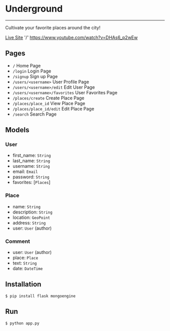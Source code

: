 # Underground
------
Cultivate your favorite places around the city!

[Live Site](http://undergroundapp.herokuapp.com)
'/'
https://www.youtube.com/watch?v=DHAs6_p2wEw

## Pages
- `/` Home Page
- `/login` Login Page
- `/signup` Sign up Page
- `/users/<username>` User Profile Page
- `/users/<username>/edit` Edit User Page
- `/users/<username>/favorites` User Favorites Page
- `/places/create` Create Place Page
- `/places/place_id` View Place Page
- `/places/place_id/edit` Edit Place Page
- `/search` Search Page

## Models

### User
- first_name: `String`
- last_name: `String`
- username: `String`
- email: `Email`
- password: `String`
- favorites: [`Places`]

### Place
- name: `String`
- description: `String`
- location: `GeoPoint`
- address: `String`
- user: `User` (author)

### Comment
- user: `User` (author)
- place: `Place`
- text: `String`
- date: `DateTime`


## Installation
`$ pip install flask mongoengine`

## Run
`$ python app.py`
